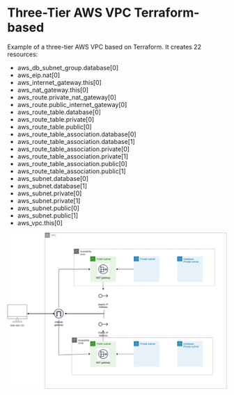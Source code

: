 # Three-Tier AWS VPC Terraform-based


Example of a three-tier AWS VPC based on Terraform. It creates 22 resources:

- aws_db_subnet_group.database[0]
- aws_eip.nat[0]
- aws_internet_gateway.this[0]
- aws_nat_gateway.this[0]
- aws_route.private_nat_gateway[0]
- aws_route.public_internet_gateway[0]
- aws_route_table.database[0]
- aws_route_table.private[0]
- aws_route_table.public[0]
- aws_route_table_association.database[0]
- aws_route_table_association.database[1]
- aws_route_table_association.private[0]
- aws_route_table_association.private[1]
- aws_route_table_association.public[0]
- aws_route_table_association.public[1]
- aws_subnet.database[0]
- aws_subnet.database[1]
- aws_subnet.private[0]
- aws_subnet.private[1]
- aws_subnet.public[0]
- aws_subnet.public[1]
- aws_vpc.this[0]


![Screenshot](images/vpc.drawio.png)


